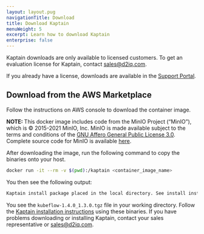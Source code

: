 ```yaml
---
layout: layout.pug
navigationTitle: Download
title: Download Kaptain
menuWeight: 5
excerpt: Learn how to download Kaptain
enterprise: false
---
```


Kaptain downloads are only available to licensed customers. To get an evaluation license for Kaptain, contact <a href="mailto:sales@d2iq.com">sales@d2iq.com</a>.

If you already have a license, downloads are available in the [Support Portal][support-portal].

## Download from the AWS Marketplace

Follow the instructions on AWS console to download the container image.

<p class="message--note"><strong>NOTE: </strong>This docker image includes code from the MinIO Project (“MinIO”), which is © 2015-2021 MinIO, Inc. MinIO is made available subject to the terms and conditions of the <a href="https://www.gnu.org/licenses/agpl-3.0.en.html">GNU Affero General Public License 3.0</a>. Complete source code for MinIO is available <a href="https://github.com/minio/minio">here</a>.</p>

After downloading the image, run the following command to copy the binaries onto your host.

```bash
docker run -it --rm -v $(pwd):/kaptain <container_image_name>
```

You then see the following output:

```bash
Kaptain install package placed in the local directory. See install instructions at: https://docs.d2iq.com/dkp/kaptain/
```

You see the `kubeflow-1.4.0_1.3.0.tgz` file in your working directory. Follow the [Kaptain installation instructions][install] using these binaries. If you have problems downloading or installing Kaptain, contact your sales representative or <a href="mailto:sales@d2iq.com">sales@d2iq.com</a>.

[support-portal]: https://support.d2iq.com/hc/en-us/
[install]: ../install/konvoy-dkp/
